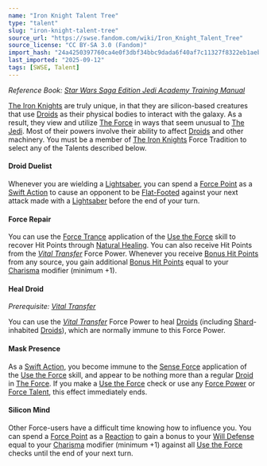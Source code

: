 ```yaml
---
name: "Iron Knight Talent Tree"
type: "talent"
slug: "iron-knight-talent-tree"
source_url: "https://swse.fandom.com/wiki/Iron_Knight_Talent_Tree"
source_license: "CC BY-SA 3.0 (Fandom)"
import_hash: "24a4250397760ca4e0f3dbf34bbc9dada6f40af7c11327f8322eb1aeb1370533"
last_imported: "2025-09-12"
tags: [SWSE, Talent]
---
```

*Reference Book: [Star Wars Saga Edition Jedi Academy Training Manual](https://swse.fandom.com/wiki/Star_Wars_Saga_Edition_Jedi_Academy_Training_Manual)*

[The Iron Knights](https://swse.fandom.com/wiki/The_Iron_Knights) are truly unique, in that they are silicon-based creatures that use [Droids](https://swse.fandom.com/wiki/Droids) as their physical bodies to interact with the galaxy. As a result, they view and utilize [The Force](https://swse.fandom.com/wiki/The_Force) in ways that seem unusual to [The Jedi](https://swse.fandom.com/wiki/The_Jedi). Most of their powers involve their ability to affect [Droids](https://swse.fandom.com/wiki/Droids) and other machinery. You must be a member of [The Iron Knights](https://swse.fandom.com/wiki/The_Iron_Knights) Force Tradition to select any of the Talents described below.

#### **Droid Duelist**
Whenever you are wielding a [Lightsaber](https://swse.fandom.com/wiki/Lightsaber), you can spend a [Force Point](https://swse.fandom.com/wiki/Force_Point) as a [Swift Action](https://swse.fandom.com/wiki/Swift_Action) to cause an opponent to be [Flat-Footed](https://swse.fandom.com/wiki/Flat-Footed) against your next attack made with a [Lightsaber](https://swse.fandom.com/wiki/Lightsaber) before the end of your turn.

#### **Force Repair**
You can use the [Force Trance](https://swse.fandom.com/wiki/Force_Trance) application of the [Use the Force](https://swse.fandom.com/wiki/Use_the_Force) skill to recover Hit Points through [Natural Healing](https://swse.fandom.com/wiki/Natural_Healing). You can also receive Hit Points from the *[Vital Transfer](https://swse.fandom.com/wiki/Vital_Transfer)* Force Power. Whenever you receive [Bonus Hit Points](https://swse.fandom.com/wiki/Bonus_Hit_Points) from any source, you gain additional [Bonus Hit Points](https://swse.fandom.com/wiki/Bonus_Hit_Points) equal to your [Charisma](https://swse.fandom.com/wiki/Charisma) modifier (minimum +1).

#### **Heal Droid**
*Prerequisite:* *[Vital Transfer](https://swse.fandom.com/wiki/Vital_Transfer)*

You can use the *[Vital Transfer](https://swse.fandom.com/wiki/Vital_Transfer)* Force Power to heal [Droids](https://swse.fandom.com/wiki/Droids) (including [Shard](https://swse.fandom.com/wiki/Shard)-inhabited [Droids](https://swse.fandom.com/wiki/Droids)), which are normally immune to this Force Power. 

#### **Mask Presence**
As a [Swift Action](https://swse.fandom.com/wiki/Swift_Action), you become immune to the [Sense Force](https://swse.fandom.com/wiki/Sense_Force) application of the [Use the Force](https://swse.fandom.com/wiki/Use_the_Force) skill, and appear to be nothing more than a regular [Droid](https://swse.fandom.com/wiki/Droid) in [The Force](https://swse.fandom.com/wiki/The_Force). If you make a [Use the Force](https://swse.fandom.com/wiki/Use_the_Force) check or use any [Force Power](https://swse.fandom.com/wiki/Force_Power) or [Force Talent](https://swse.fandom.com/wiki/Force_Talent), this effect immediately ends. 

#### **Silicon Mind**
Other Force-users have a difficult time knowing how to influence you. You can spend a [Force Point](https://swse.fandom.com/wiki/Force_Point) as a [Reaction](https://swse.fandom.com/wiki/Reaction) to gain a bonus to your [Will Defense](https://swse.fandom.com/wiki/Will_Defense) equal to your [Charisma](https://swse.fandom.com/wiki/Charisma) modifier (minimum +1) against all [Use the Force](https://swse.fandom.com/wiki/Use_the_Force) checks until the end of your next turn.